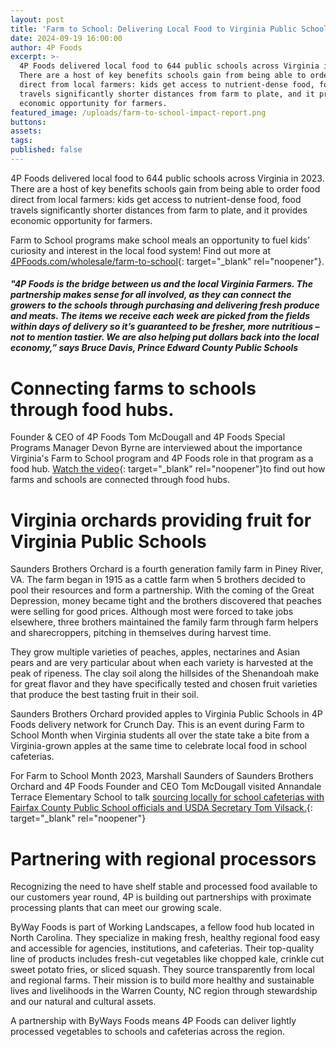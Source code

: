 ```yaml
---
layout: post
title: 'Farm to School: Delivering Local Food to Virginia Public Schools'
date: 2024-09-19 16:00:00
author: 4P Foods
excerpt: >-
  4P Foods delivered local food to 644 public schools across Virginia in 2023.
  There are a host of key benefits schools gain from being able to order food
  direct from local farmers: kids get access to nutrient-dense food, food
  travels significantly shorter distances from farm to plate, and it provides
  economic opportunity for farmers.
featured_image: /uploads/farm-to-school-impact-report.png
buttons:
assets:
tags:
published: false
---
```

<div class="editable"></div>

4P Foods delivered local food to 644 public schools across Virginia in 2023. There are a host of key benefits schools gain from being able to order food direct from local farmers: kids get access to nutrient-dense food, food travels significantly shorter distances from farm to plate, and it provides economic opportunity for farmers.

Farm to School programs make school meals an opportunity to fuel kids’ curiosity and interest in the local food system! Find out more at [4PFoods.com/wholesale/farm-to-school](https://4pfoods.com/wholesale/farm-to-school/){: target="_blank" rel="noopener"}.

##### "4P Foods is the bridge between us and the local Virginia Farmers. The partnership makes sense for all involved, as they can connect the growers to the schools through purchasing and delivering fresh produce and meats. The items we receive each week are picked from the fields within days of delivery so it’s guaranteed to be fresher, more nutritious – not to mention tastier. We are also helping put dollars back into the local economy,” says Bruce Davis, Prince Edward County Public Schools

# Connecting farms to schools through food hubs.

Founder & CEO of 4P Foods Tom McDougall and 4P Foods Special Programs Manager Devon Byrne are interviewed about the importance Virginia's Farm to School program and 4P Foods role in that program as a food hub. [Watch the video](https://www.doe.virginia.gov/programs-services/school-operations-support-services/school-nutrition/programs-promotions-and-initiatives/virginia-farm-to-school "Farm to School VDOE"){: target="_blank" rel="noopener"}to find out how farms and schools are connected through food hubs.

# Virginia orchards providing fruit for Virginia Public Schools

Saunders Brothers Orchard is a fourth generation family farm in Piney River, VA. The farm began in 1915 as a cattle farm when 5 brothers decided to pool their resources and form a partnership. With the coming of the Great Depression, money became tight and the brothers discovered that peaches were selling for good prices. Although most were forced to take jobs elsewhere, three brothers maintained the family farm through farm helpers and sharecroppers, pitching in themselves during harvest time.

They grow multiple varieties of peaches, apples, nectarines and Asian pears and are very particular about when each variety is harvested at the peak of ripeness. The clay soil along the hillsides of the Shenandoah make for great flavor and they have specifically tested and chosen fruit varieties that produce the best tasting fruit in their soil.

Saunders Brothers Orchard provided apples to Virginia Public Schools in 4P Foods delivery network for Crunch Day. This is an event during Farm to School Month when Virginia students all over the state take a bite from a Virginia-grown apples at the same time to celebrate local food in school cafeterias.

For Farm to School Month 2023, Marshall Saunders of Saunders Brothers Orchard and 4P Foods Founder and CEO Tom McDougall visited Annandale Terrace Elementary School to talk [sourcing locally for school cafeterias with Fairfax County Public School officials and USDA Secretary Tom Vilsack.](https://www.fcps.edu/news/annandale-terrace-shows-learning-garden-revamped-lunch-menu-usda-secretary-vilsack){: target="_blank" rel="noopener"}

# Partnering with regional processors

Recognizing the need to have shelf stable and processed food available to our customers year round, 4P is building out partnerships with proximate processing plants that can meet our growing scale.

ByWay Foods is part of Working Landscapes, a fellow food hub located in North Carolina. They specialize in making fresh, healthy regional food easy and accessible for agencies, institutions, and cafeterias. Their top-quality line of products includes fresh-cut vegetables like chopped kale, crinkle cut sweet potato fries, or sliced squash. They source transparently from local and regional farms. Their mission is to build more healthy and sustainable lives and livelihoods in the Warren County, NC region through stewardship and our natural and cultural assets.

A partnership with ByWays Foods means 4P Foods can deliver lightly processed vegetables to schools and cafeterias across the region.